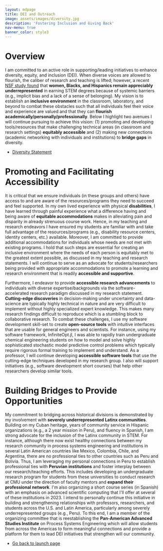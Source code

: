 ```yaml
---
layout: mdpage
title: DEI and Outreach
image: assets/images/diversity.jpg
description: 'Fostering Inclusion and Giving Back'
nav-menu: true
banner_color: style3
---
```


# Overview
I am committed to an active role in supporting/leading initiatives to enhance diversity, equity, and inclusion (DEI). When diverse voices are allowed to flourish, the caliber of research and teaching is lifted; however, a recent [NSF study found](https://ncses.nsf.gov/pubs/nsf21321/report/introduction) that <b>women, Blacks, and Hispanics remain appreciably underrepresented</b> in earning STEM degrees because of systemic barriers (e.g., implicit bias and a lack of a sense of belonging). My vision is to establish an <b>inclusive environment</b> in the classroom, laboratory, and beyond to combat these obstacles such that all individuals feel their voice and experience are valued and that they can <b>flourish academically/personally/professionally</b>. Below I highlight two avenues I will continue pursuing to achieve this vision: (1) promoting and developing tools/resources that make challenging technical areas (in classroom and research settings) <b>equitably accessible</b> and (2) making new connections (academic networking with individuals and institutions) to <b>bridge gaps</b> in diversity.

<ul class="actions">
    <li><a href="files/diversity.html" class="button icon fa-file">Diversity Statement</a></li>
</ul>

# Promoting and Facilitating Accessibility
It is critical that we ensure individuals (in these groups and others) have access to and are aware of the resources/programs they need to succeed and feel supported. In my own lived experience with physical <b>disabilities</b>, I have learned through painful experience what a difference having and being aware of <b>equitable accommodations</b> makes in alleviating pain and disparity in already strenuous course work. Hence, in my teaching and research endeavors I have ensured my students are familiar with and take full advantage of the resources/programs (e.g., disability resource centers, identity centers, etc.) available. Moreover, I am committed to provide additional accommodations for individuals whose needs are not met with existing programs. I hold that such steps are essential for creating an inclusive environment where the needs of each person is equitably met to the greatest extent possible, as discussed in my teaching and research statements. I will continue to serve as an advocate for students/researchers being provided with appropriate accommodations to promote a learning and research environment that is readily <b>accessible and supportive</b>.

Furthermore, I endeavor to provide <b>accessible research advancements</b> to individuals with diverse expertise/backgrounds via the software-accelerated research paradigm discussed in my research statement. <b>Cutting-edge discoveries</b> in decision-making under uncertainty and data-science are typically highly technical in nature and are very difficult to implement without highly specialized expert knowledge. This makes many research findings difficult to reproduce which is a stumbling block to collaborative research. To combat these challenges, I use my software development skill-set to create <b>open-source tools</b> with intuitive interfaces that are usable for general engineers and scientists. For instance, using my software framework, InfiniteOpt.jl, I was able to rapidly train undergraduate chemical engineering students on how to model and solve highly sophisticated stochastic model predictive control problems which typically require rigorous formal training to implement and understand. As a professor, I will continue developing <b>accessible software tools</b> that use the cutting-edge techniques developed in my research group. I also will support initiatives (e.g., software development short courses) that help other researchers develop similar tools. 

# Building Bridges to Provide Opportunities
My commitment to bridging across historical divisions is demonstrated by my involvement with <b>severely underrepresented Latinx communities</b>. Building on my Cuban heritage, years of community service in Hispanic organizations (e.g., a 2 year mission in Peru), and fluency in Spanish, I am strong advocate for the inclusion of the Latinx community in STEM. For instance, although there now exist healthy connections between my research community in process systems engineering and institutions in several Latin American countries like Mexico, Colombia, Chile, and Argentina, there are no professional ties to other countries such as Peru and Bolivia. Thus, I am leveraging my personal connections in Peru to establish professional ties with <b>Peruvian institutions</b> and foster interplay between our research/teaching efforts. This includes developing an undergraduate research program for students from these universities to conduct research at CMU under the direction of faculty mentors and <b>expand their professional network</b>. I'm also organizing a short course series (in Spanish) with an emphasis on advanced scientific computing that I'll offer at several of these institutions in 2023. I intend to personally continue this initiative in building and strengthening relationships with professors, researchers, and students across the U.S. and Latin America, particularly among severely underrepresented groups (e.g., Peru). To this end, I am a member of the organizing committee that is reestablishing the <b>Pan-American Advanced Studies Institute</b> on Process Systems Engineering which will allow students from across the Americas to form meaningful connections and provide a platform for them to lead DEI initiatives that strengthen will our community.

<ul class="actions">
    <li><a href="/#launch" class="button icon fa-arrow-left">Go back to launch page</a></li>
</ul>